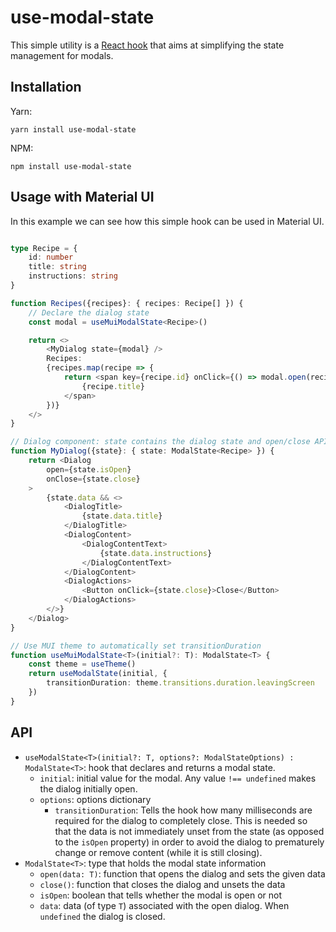 # use-modal-state

This simple utility is a [React hook](https://reactjs.org/docs/hooks-intro.html) that aims at simplifying the state
management for modals.

## Installation

Yarn:

```
yarn install use-modal-state
```

NPM:

```
npm install use-modal-state
```

## Usage with Material UI
In this example we can see how this simple hook can be used in Material UI.
```typescript jsx

type Recipe = {
    id: number
    title: string
    instructions: string
}

function Recipes({recipes}: { recipes: Recipe[] }) {
    // Declare the dialog state
    const modal = useMuiModalState<Recipe>()

    return <>
        <MyDialog state={modal} />
        Recipes:
        {recipes.map(recipe => {
            return <span key={recipe.id} onClick={() => modal.open(recipe)}>
                {recipe.title}
            </span>
        })}
    </>
}

// Dialog component: state contains the dialog state and open/close APIs
function MyDialog({state}: { state: ModalState<Recipe> }) {
    return <Dialog
        open={state.isOpen}
        onClose={state.close}
    >
        {state.data && <>
            <DialogTitle>
                {state.data.title}
            </DialogTitle>
            <DialogContent>
                <DialogContentText>
                    {state.data.instructions}
                </DialogContentText>
            </DialogContent>
            <DialogActions>
                <Button onClick={state.close}>Close</Button>
            </DialogActions>
        </>}
    </Dialog>
}

// Use MUI theme to automatically set transitionDuration
function useMuiModalState<T>(initial?: T): ModalState<T> {
    const theme = useTheme()
    return useModalState(initial, {
        transitionDuration: theme.transitions.duration.leavingScreen
    })
}
```

## API

* `useModalState<T>(initial?: T, options?: ModalStateOptions) : ModalState<T>`: hook that declares and returns a modal state.
  * `initial`: initial value for the modal. Any value `!== undefined` makes the dialog initially open.
  * `options`: options dictionary
    * `transitionDuration`: Tells the hook how many milliseconds are required for the dialog to completely close. 
      This is needed so that the data is not immediately unset from the state (as opposed to the `isOpen` property) in order to avoid the dialog to
      prematurely change or remove content (while it is still closing).
* `ModalState<T>`: type that holds the modal state information
  * `open(data: T)`: function that opens the dialog and sets the given data
  * `close()`: function that closes the dialog and unsets the data
  * `isOpen`: boolean that tells whether the modal is open or not
  * `data`: data (of type `T`) associated with the open dialog. When `undefined` the dialog is closed. 